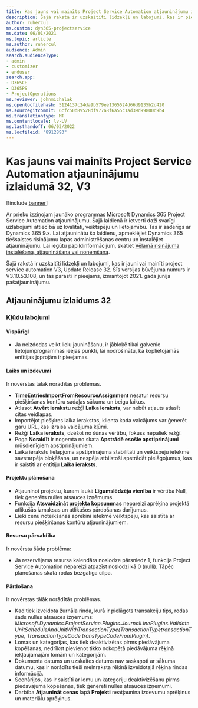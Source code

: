 ```yaml
---
title: Kas jauns vai mainīts Project Service Automation atjauninājumu izlaidumā 32, V3
description: Šajā rakstā ir uzskaitīti līdzekļi un labojumi, kas ir pieejami projektu pakalpojumu automatizācijas atjaunināšanas laidienā 32, V3.
author: ruhercul
ms.custom: dyn365-projectservice
ms.date: 06/01/2021
ms.topic: article
ms.author: ruhercul
audience: Admin
search.audienceType:
- admin
- customizer
- enduser
search.app:
- D365CE
- D365PS
- ProjectOperations
ms.reviewer: johnmichalak
ms.openlocfilehash: 5124137c24da9b579ee1365524d66d9135b2d420
ms.sourcegitcommit: 6cfc50d89528df977a8f6a55c1ad39d99800d9b4
ms.translationtype: MT
ms.contentlocale: lv-LV
ms.lasthandoff: 06/03/2022
ms.locfileid: "8912893"
---
```

# <a name="whats-new-or-changed-in-project-service-automation-update-release-32-v3"></a>Kas jauns vai mainīts Project Service Automation atjauninājumu izlaidumā 32, V3

[!include [banner](../includes/psa-now-project-operations.md)]

Ar prieku izziņojam jaunāko programmas Microsoft Dynamics 365 Project Service Automation atjauninājumu. Šajā laidienā ir ietverti daži svarīgi uzlabojumi attiecībā uz kvalitāti, veiktspēju un lietojamību. Tas ir saderīgs ar Dynamics 365 9.x. Lai atjauninātu šo laidienu, apmeklējiet Dynamics 365 tiešsaistes risinājumu lapas administrēšanas centru un instalējiet atjauninājumu. Lai iegūtu papildinformācijum, skatiet [Vēlamā risinājuma instalēšana, atjaunināšana vai noņemšana](/power-platform/admin/install-remove-preferred-solution).

Šajā rakstā ir uzskaitīti līdzekļi un labojumi, kas ir jauni vai mainīti project service automation V3, Update Release 32. Šīs versijas būvējuma numurs ir V3.10.53.108, un tas parasti ir pieejams, izmantojot 2021. gada jūnija pašatjauninājumu.

## <a name="update-release-32"></a>Atjauninājumu izlaidums 32

### <a name="bug-fixes"></a>Kļūdu labojumi

#### <a name="general"></a>VispārīgI

- Ja neizdodas veikt lielu jaunināšanu, ir jābloķē tikai galvenie lietojumprogrammas ieejas punkti, lai nodrošinātu, ka koplietojamās entītijas joprojām ir pieejamas.

#### <a name="time-and-expense"></a>Laiks un izdevumi

Ir novērstas tālāk norādītās problēmas.

- **TimeEntriesImportFromResourceAssignment** nesatur resursu piešķiršanas kontūru sadaļas sākuma un beigu laikus.
- Atlasot **Atvērt ierakstu** režģī **Laika ieraksts**, var nebūt atļauts atlasīt citas veidlapas.
- Importējot piešķires laika ierakstos, klienta koda vaicājums var ģenerēt garu URL, kas izraisa vaicājuma kļūmi.
- Režģī **Laika ieraksts**, dzēšot no šūnas vērtību, fokuss nepaliek režģī.
- Poga **Noraidīt** ir noņemta no skata **Apstrādē esošie apstiprinājumi** mūsdienīgiem apstiprinājumiem.
- Laika ierakstu lielapjoma apstiprinājuma stabilitāti un veiktspēju ietekmē savstarpēja bloķēšana, un nespēja atbilstoši apstrādāt pielāgojumus, kas ir saistīti ar entītiju **Laika ieraksts**.

#### <a name="project-planning"></a>Projektu plānošana

- Atjauninot projektu, kuram laukā **Līgumslēdzēja vienība** ir vērtība Null, tiek ģenerēts nulles atsauces izņēmums.
- Funkcija **Atsvaidzināt projekta kopsummas** nepareizi aprēķina projektā atlikušās izmaksas un atlikušos pārdošanas darījumus.
- Lieki cenu noteikšanas aprēķini ietekmē veiktspēju, kas saistīta ar resursu piešķiršanas kontūru atjauninājumiem.

#### <a name="resource-management"></a>Resursu pārvaldība

Ir novērsta šāda problēma:

- Ja rezervējama resursa kalendāra noslodze pārsniedz 1, funkcija Project Service Automation nepareizi atpazīst noslodzi kā 0 (nulli). Tāpēc plānošanas skatā rodas bezgalīga cilpa.

#### <a name="sales"></a>Pārdošana

Ir novērstas tālāk norādītās problēmas.

- Kad tiek izveidota žurnāla rinda, kurā ir pielāgots transakciju tips, rodas šāds nulles atsauces izņēmums: *Microsoft.Dynamics.ProjectService.Plugins.JournalLinePlugins.ValidateUnitScheduleAndUnitWithTransactionType(TransactionTypetransactionType, TransactionTypeCode transTypeCodeFromPlugin)*.
- Lomas un kategorijas, kas tiek deaktivizētas pirms piedāvājuma kopēšanas, nedrīkst pievienot tikko nokopētā piedāvājuma rēķinā iekļaujamajām lomām un kategorijām.
- Dokumenta datums un uzskaites datums nav saskaņoti ar sākuma datumu, kas ir norādīts tieši melnraksta rēķinā izveidotajā rēķina rindas informācijā.
- Scenārijos, kas ir saistīti ar lomu un kategoriju deaktivizēšanu pirms piedāvājuma kopēšanas, tiek ģenerēti nulles atsauces izņēmumi.
- Darbība **Atjaunināt cenas** lapā **Projekti** neatjaunina izdevumu aprēķinus un materiālu aprēķinus.
